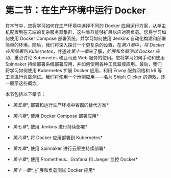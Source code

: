 # 第二节：在生产环境中运行 Docker

在本节中，您将学习如何在生产环境中选择不同的 Docker 应用运行方案，从单主机配置到在云端的复杂服务器集群，这些集群能够扩展以应对高负载。您将学习如何使用 Docker Compose 部署系统，并学习如何使用 Jenkins 自动化构建和部署简单的环境。随后，我们将深入探讨一个更复杂的设置，在*第八章*中，*将 Docker 应用部署到 Kubernetes*，并通过*第十一章*来了解，*扩展和负载测试 Docker 应用*，重点讨论 Kubernetes 和亚马逊 Web 服务的使用。您将学习如何手动和使用 Spinnaker 持续部署系统部署应用，并如何使用各种工具监控应用。最后，我们将学习如何使用 Kubernetes 扩展 Docker 应用，利用 Envoy 服务网格和 k6 等工具进行负载测试。我们将使用一个示例应用——名为 ShipIt Clicker 的游戏，逐一展示这些概念。

本节包括以下章节：

+   *第五章**, 部署和运行生产环境中容器的替代方案*

+   *第六章**, 使用 Docker Compose 部署应用*

+   *第七章**, 使用 Jenkins 进行持续部署*

+   *第八章**, 将 Docker 应用部署到 Kubernetes*

+   *第九章**, 使用 Spinnaker 进行云原生持续部署*

+   *第十章**, 使用 Prometheus、Grafana 和 Jaeger 监控 Docker*

+   *第十一章**, 扩展和负载测试 Docker 应用*
